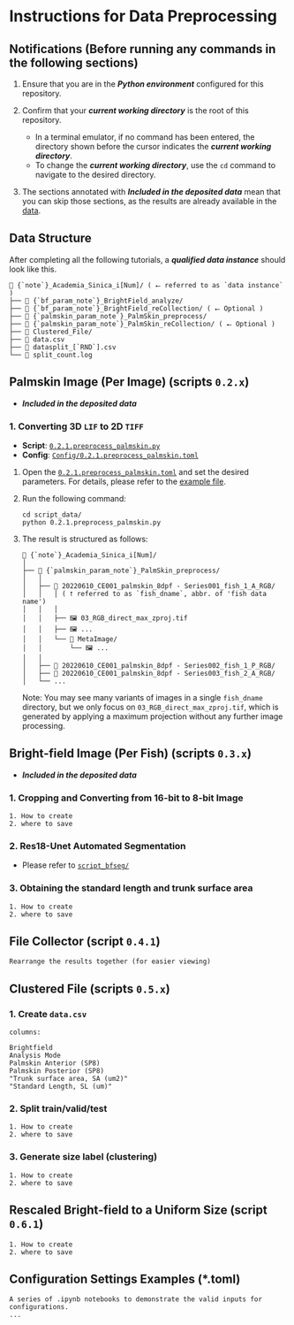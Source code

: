 # Instructions for Data Preprocessing

## Notifications (Before running any commands in the following sections)

1. Ensure that you are in the ***Python environment*** configured for this repository.
2. Confirm that your ***current working directory*** is the root of this repository.

     - In a terminal emulator, if no command has been entered, the directory shown before the cursor indicates the ***current working directory***.
     - To change the ***current working directory***, use the `cd` command to navigate to the desired directory.

3. The sections annotated with ***Included in the deposited data*** mean that you can skip those sections, as the results are already available in the [data]().

## Data Structure

After completing all the following tutorials, a ***qualified data instance*** should look like this.

```text
📂 {`note`}_Academia_Sinica_i[Num]/ ( ⭠ referred to as `data instance` )
├── 📂 {`bf_param_note`}_BrightField_analyze/
├── 📂 {`bf_param_note`}_BrightField_reCollection/ ( ⭠ Optional )
├── 📂 {`palmskin_param_note`}_PalmSkin_preprocess/
├── 📂 {`palmskin_param_note`}_PalmSkin_reCollection/ ( ⭠ Optional )
├── 📂 Clustered_File/
├── 📄 data.csv
├── 📄 datasplit_[`RND`].csv
└── 📄 split_count.log
```

## Palmskin Image (Per Image) (scripts `0.2.x`)

- ***Included in the deposited data***

### 1. Converting 3D `LIF` to 2D `TIFF`

- **Script**: [`0.2.1.preprocess_palmskin.py`][SCRIPT-0.2.1]
- **Config**: [`Config/0.2.1.preprocess_palmskin.toml`][TOML-0.2.1]

1. Open the [`0.2.1.preprocess_palmskin.toml`][TOML-0.2.1] and set the desired parameters. For details, please refer to the [example file][EXAMPLE_CONFIG-0.2.1].
2. Run the following command:

    ```shell
    cd script_data/
    python 0.2.1.preprocess_palmskin.py
    ```

3. The result is structured as follows:

    ```text
    📂 {`note`}_Academia_Sinica_i[Num]/
    │
    ├── 📂 {`palmskin_param_note`}_PalmSkin_preprocess/
    │   │
    │   ├── 📂 20220610_CE001_palmskin_8dpf - Series001_fish_1_A_RGB/
    │   │   │ ( ⭡ referred to as `fish_dname`, abbr. of 'fish data name')
    │   │   │
    │   │   ├── 🖼️ 03_RGB_direct_max_zproj.tif
    │   │   ├── 🖼️ ...
    │   │   └── 📂 MetaImage/
    │   │       └── 🖼️ ...
    │   │
    │   ├── 📂 20220610_CE001_palmskin_8dpf - Series002_fish_1_P_RGB/
    │   ├── 📂 20220610_CE001_palmskin_8dpf - Series003_fish_2_A_RGB/
    │   └── ...
    ```

    Note: You may see many variants of images in a single `fish_dname` directory, but we only focus on `03_RGB_direct_max_zproj.tif`, which is generated by applying a maximum projection without any further image processing.

[SCRIPT-0.2.1]: 0.2.1.preprocess_palmskin.py
[TOML-0.2.1]: Config/0.2.1.preprocess_palmskin.toml
[EXAMPLE_CONFIG-0.2.1]: docs/examples/dl_config

## Bright-field Image (Per Fish)  (scripts `0.3.x`)

- ***Included in the deposited data***

### 1. Cropping and Converting from 16-bit to 8-bit Image

```text
1. How to create
2. where to save
```

### 2. Res18-Unet Automated Segmentation

- Please refer to [`script_bfseg/`](../script_bfseg/)

### 3. Obtaining the standard length and trunk surface area

```text
1. How to create
2. where to save
```

## File Collector (script `0.4.1`)

```text
Rearrange the results together (for easier viewing)
```

## Clustered File (scripts `0.5.x`)

### 1. Create `data.csv`

```text
columns:

Brightfield
Analysis Mode
Palmskin Anterior (SP8)
Palmskin Posterior (SP8)
"Trunk surface area, SA (um2)"
"Standard Length, SL (um)"
```

### 2. Split train/valid/test

```text
1. How to create
2. where to save
```

### 3. Generate size label (clustering)

```text
1. How to create
2. where to save
```

## Rescaled Bright-field to a Uniform Size (script `0.6.1`)

```text
1. How to create
2. where to save
```

## Configuration Settings Examples (*.toml)

```text
A series of .ipynb notebooks to demonstrate the valid inputs for configurations.
...
```
